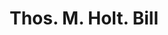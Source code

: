 ---
doi: 10.7916/D8JD67ZV
date_other: '1870'
date_other_textual: 1870-1879
form: printed ephemera
genre:
- Invoices
name:
- Thos. M. Holt
object_in_context_url: https://biggert.cul.columbia.edu/items/view/ave_biggert_01890
subject_hierarchical_geographic:
- Haw River, North Carolina, United States
subject_name:
- Thos. M. Holt
title: Thos. M. Holt. Bill
sort_title: Thos. M. Holt. Bill
call_number: ave_biggert_01890
coordinates:
- 36.09527777777778,-79.35777777777777
pid: ave_biggert_01890
identifiers: ave_biggert_01890
thumbnail: false
permalink: /biggert/ave_biggert_01890/
layout: iiif-image-page
---